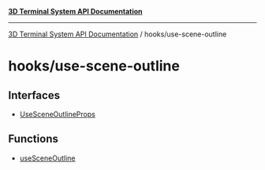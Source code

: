 [**3D Terminal System API Documentation**](../../README.md)

***

[3D Terminal System API Documentation](../../README.md) / hooks/use-scene-outline

# hooks/use-scene-outline

## Interfaces

- [UseSceneOutlineProps](interfaces/UseSceneOutlineProps.md)

## Functions

- [useSceneOutline](functions/useSceneOutline.md)
